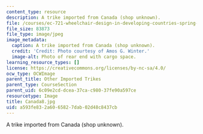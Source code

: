 ```yaml
---
content_type: resource
description: A trike imported from Canada (shop unknown).
file: /courses/ec-721-wheelchair-design-in-developing-countries-spring-2009/a593fe832a6065827dab02d48c8437cb_Canada8.jpg
file_size: 83873
file_type: image/jpeg
image_metadata:
  caption: A trike imported from Canada (shop unknown).
  credit: 'Credit: Photo courtesy of Amos G. Winter.'
  image-alt: Photo of rear end with cargo space.
learning_resource_types: []
license: https://creativecommons.org/licenses/by-nc-sa/4.0/
ocw_type: OCWImage
parent_title: Other Imported Trikes
parent_type: CourseSection
parent_uid: 6c09e2cd-dcea-37ca-c980-37fe90a597ce
resourcetype: Image
title: Canada8.jpg
uid: a593fe83-2a60-6582-7dab-02d48c8437cb
---
```

A trike imported from Canada (shop unknown).